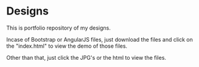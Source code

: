 # Designs
This is portfolio repository of my designs.

Incase of Bootstrap or AngularJS files, just download the files and click on the "index.html" to view the demo of those files.

Other than that, just click the JPG's or the html to view the files.


